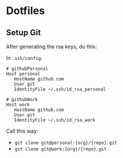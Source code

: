 # Dotfiles


## Setup Git

After generating the rsa keys, do this:

In `.ssh/config`:

```
# githubPersonal
Host personal
   HostName github.com
   User git
   IdentityFile ~/.ssh/id_rsa_personal

# githubWork
Host work
   HostName github.com
   User git
   IdentityFile ~/.ssh/id_rsa_work

```

Call this way:

- `git clone git@personal:{org}/{repo}.git`
- `git clone git@work:{org}/{repo}.git`

